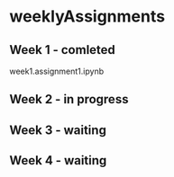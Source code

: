 # weeklyAssignments
## Week 1 - comleted
week1.assignment1.ipynb
## Week 2 - in progress
## Week 3 - waiting
## Week 4 - waiting
